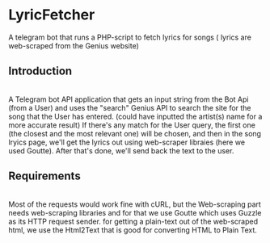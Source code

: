 # LyricFetcher
A telegram bot that runs a PHP-script to fetch lyrics for songs ( lyrics are web-scraped from the Genius website)

<h2>Introduction</h2> <br>
A Telegram bot API application that gets an input string from the Bot Api (from a User) and uses the "search" Genius API to search
the site for the song that the User has entered. (could have inputted the artist(s) name for a more accurate result)
If there's any match for the User query, the first one (the closest and the most relevant one) will be chosen, and then in the song lryics page,
we'll get the lyrics out using web-scraper libraies (here we used Goutte). After that's done, we'll send back the text to the user.

<h2>Requirements</h2> <br>
Most of the requests would work fine with cURL, but the Web-scraping part needs web-scraping libraries and for that 
we use Goutte which uses Guzzle as its HTTP request sender.
for getting a plain-text out of the web-scraped html, we use the Html2Text that is good for converting HTML to Plain Text.

